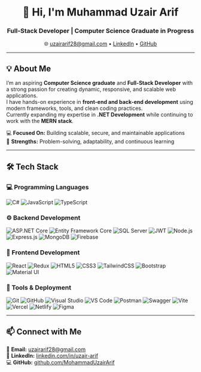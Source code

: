 <h1 align="center">👋 Hi, I'm Muhammad Uzair Arif</h1>
<h3 align="center">Full-Stack Developer | Computer Science Graduate in Progress</h3>

<p align="center">
  🌐 <a href="mailto:uzairarif28@gmail.com">uzairarif28@gmail.com</a> • 
  <a href="https://www.linkedin.com/in/uzair-arif-609204293/">LinkedIn</a> • 
  <a href="https://github.com/MohammadUzairArif">GitHub</a>
</p>

---

## 💡 About Me
I’m an aspiring **Computer Science graduate** and **Full-Stack Developer** with a strong passion for creating dynamic, responsive, and scalable web applications.  
I have hands-on experience in **front-end and back-end development** using modern frameworks, tools, and clean coding practices.  
Currently expanding my expertise in **.NET Development** while continuing to work with the **MERN stack**.  

💻 **Focused On:** Building scalable, secure, and maintainable applications  
🚀 **Strengths:** Problem-solving, adaptability, and continuous learning  

---

## 🛠 Tech Stack

### 💻 Programming Languages  
![C#](https://img.shields.io/badge/C%23-239120.svg?style=for-the-badge&logo=c-sharp&logoColor=white)
![JavaScript](https://img.shields.io/badge/JavaScript-%23323330.svg?style=for-the-badge&logo=javascript&logoColor=%23F7DF1E)
![TypeScript](https://img.shields.io/badge/TypeScript-%23007ACC.svg?style=for-the-badge&logo=typescript&logoColor=white)

### ⚙ Backend Development  
![ASP.NET Core](https://img.shields.io/badge/ASP.NET%20Core-512BD4.svg?style=for-the-badge&logo=dotnet&logoColor=white)
![Entity Framework Core](https://img.shields.io/badge/Entity%20Framework%20Core-512BD4.svg?style=for-the-badge&logo=nuget&logoColor=white)
![SQL Server](https://img.shields.io/badge/SQL%20Server-CC2927.svg?style=for-the-badge&logo=microsoft-sql-server&logoColor=white)
![JWT](https://img.shields.io/badge/JWT-black?style=for-the-badge&logo=JSON%20web%20tokens)
![Node.js](https://img.shields.io/badge/Node.js-6DA55F?style=for-the-badge&logo=node.js&logoColor=white)
![Express.js](https://img.shields.io/badge/Express.js-%23404d59.svg?style=for-the-badge&logo=express&logoColor=%2361DAFB)
![MongoDB](https://img.shields.io/badge/MongoDB-%234ea94b.svg?style=for-the-badge&logo=mongodb&logoColor=white)
![Firebase](https://img.shields.io/badge/Firebase-FFCA28.svg?style=for-the-badge&logo=firebase&logoColor=black)

### 🎨 Frontend Development  
![React](https://img.shields.io/badge/React-%2320232a.svg?style=for-the-badge&logo=react&logoColor=%2361DAFB)
![Redux](https://img.shields.io/badge/Redux-%23593d88.svg?style=for-the-badge&logo=redux&logoColor=white)
![HTML5](https://img.shields.io/badge/HTML5-%23E34F26.svg?style=for-the-badge&logo=html5&logoColor=white)
![CSS3](https://img.shields.io/badge/CSS3-%231572B6.svg?style=for-the-badge&logo=css3&logoColor=white)
![TailwindCSS](https://img.shields.io/badge/TailwindCSS-%2338B2AC.svg?style=for-the-badge&logo=tailwind-css&logoColor=white)
![Bootstrap](https://img.shields.io/badge/Bootstrap-%238511FA.svg?style=for-the-badge&logo=bootstrap&logoColor=white)
![Material UI](https://img.shields.io/badge/Material%20UI-%230081CB.svg?style=for-the-badge&logo=mui&logoColor=white)

### 🧰 Tools & Deployment  
![Git](https://img.shields.io/badge/Git-%23F05033.svg?style=for-the-badge&logo=git&logoColor=white)
![GitHub](https://img.shields.io/badge/GitHub-%23121011.svg?style=for-the-badge&logo=github&logoColor=white)
![Visual Studio](https://img.shields.io/badge/Visual%20Studio-5C2D91.svg?style=for-the-badge&logo=visual-studio&logoColor=white)
![VS Code](https://img.shields.io/badge/VS%20Code-0078d7.svg?style=for-the-badge&logo=visual-studio-code&logoColor=white)
![Postman](https://img.shields.io/badge/Postman-FF6C37.svg?style=for-the-badge&logo=postman&logoColor=white)
![Swagger](https://img.shields.io/badge/Swagger-85EA2D.svg?style=for-the-badge&logo=swagger&logoColor=black)
![Vite](https://img.shields.io/badge/Vite-%23646CFF.svg?style=for-the-badge&logo=vite&logoColor=white)
![Vercel](https://img.shields.io/badge/Vercel-%23000000.svg?style=for-the-badge&logo=vercel&logoColor=white)
![Netlify](https://img.shields.io/badge/Netlify-%23000000.svg?style=for-the-badge&logo=netlify&logoColor=#00C7B7)
![Figma](https://img.shields.io/badge/Figma-F24E1E.svg?style=for-the-badge&logo=figma&logoColor=white)

---

## 📫 Connect with Me  
📧 **Email:** [uzairarif28@gmail.com](mailto:uzairarif28@gmail.com)  
💼 **LinkedIn:** [linkedin.com/in/uzair-arif](https://www.linkedin.com/in/uzair-arif-609204293/)  
💻 **GitHub:** [github.com/MohammadUzairArif](https://github.com/MohammadUzairArif)  


